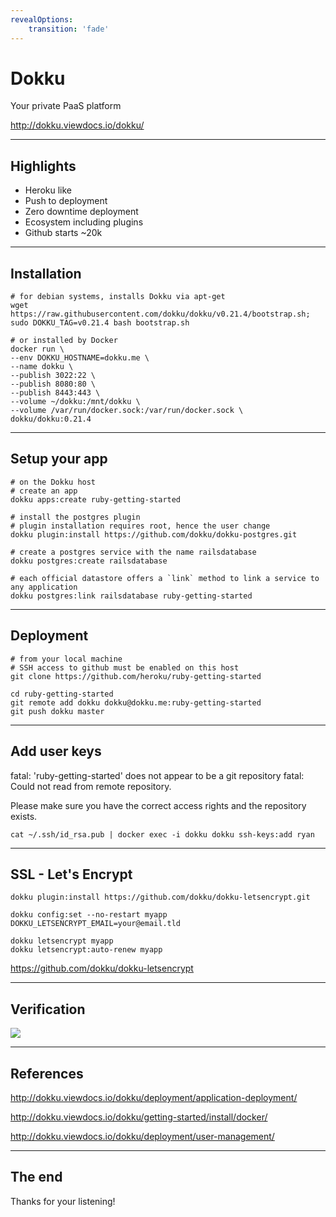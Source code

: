 ```yaml
---
revealOptions:
    transition: 'fade'
---
```


# Dokku

Your private PaaS platform

http://dokku.viewdocs.io/dokku/

---

## Highlights

- Heroku like
- Push to deployment
- Zero downtime deployment
- Ecosystem including plugins
- Github starts ~20k

---

## Installation

    # for debian systems, installs Dokku via apt-get
    wget https://raw.githubusercontent.com/dokku/dokku/v0.21.4/bootstrap.sh;
    sudo DOKKU_TAG=v0.21.4 bash bootstrap.sh

    # or installed by Docker
    docker run \
    --env DOKKU_HOSTNAME=dokku.me \
    --name dokku \
    --publish 3022:22 \
    --publish 8080:80 \
    --publish 8443:443 \
    --volume ~/dokku:/mnt/dokku \
    --volume /var/run/docker.sock:/var/run/docker.sock \
    dokku/dokku:0.21.4


<!-- ---

## setup ssh config

Add ssh config for dokku.em to your ~/.ssh/config

    Host dokku.me
      Hostname 127.0.0.1
      User root
      Port 3022

-->

---

## Setup your app

    # on the Dokku host
    # create an app
    dokku apps:create ruby-getting-started

    # install the postgres plugin
    # plugin installation requires root, hence the user change
    dokku plugin:install https://github.com/dokku/dokku-postgres.git

    # create a postgres service with the name railsdatabase
    dokku postgres:create railsdatabase

    # each official datastore offers a `link` method to link a service to any application
    dokku postgres:link railsdatabase ruby-getting-started


---


## Deployment

    # from your local machine
    # SSH access to github must be enabled on this host
    git clone https://github.com/heroku/ruby-getting-started

    cd ruby-getting-started
    git remote add dokku dokku@dokku.me:ruby-getting-started
    git push dokku master



----

## Add user keys

fatal: 'ruby-getting-started' does not appear to be a git repository
fatal: Could not read from remote repository.

Please make sure you have the correct access rights
and the repository exists.


    cat ~/.ssh/id_rsa.pub | docker exec -i dokku dokku ssh-keys:add ryan


---

## SSL - Let's Encrypt

    dokku plugin:install https://github.com/dokku/dokku-letsencrypt.git

    dokku config:set --no-restart myapp DOKKU_LETSENCRYPT_EMAIL=your@email.tld

    dokku letsencrypt myapp
    dokku letsencrypt:auto-renew myapp

https://github.com/dokku/dokku-letsencrypt

---

## Verification

<image src='./app.png'>

---


## References

http://dokku.viewdocs.io/dokku/deployment/application-deployment/

http://dokku.viewdocs.io/dokku/getting-started/install/docker/

http://dokku.viewdocs.io/dokku/deployment/user-management/


---

## The end

Thanks for your listening!
